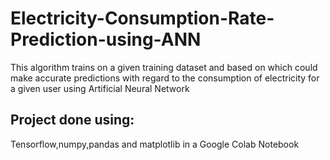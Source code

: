 # Electricity-Consumption-Rate-Prediction-using-ANN
This algorithm trains on a given training dataset and based on which could make accurate predictions with regard to the consumption of electricity for a given user using Artificial Neural Network
## Project done using:
Tensorflow,numpy,pandas and matplotlib in a Google Colab Notebook
